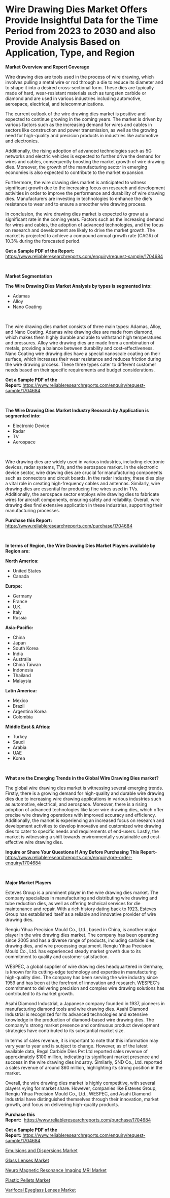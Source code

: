 <p><h1>Wire Drawing Dies Market Offers Provide Insightful Data for the Time Period from 2023 to 2030 and also Provide Analysis Based on Application, Type, and Region</h1></p><p><strong>Market Overview and Report Coverage</strong></p>
<p><p>Wire drawing dies are tools used in the process of wire drawing, which involves pulling a metal wire or rod through a die to reduce its diameter and to shape it into a desired cross-sectional form. These dies are typically made of hard, wear-resistant materials such as tungsten carbide or diamond and are used in various industries including automotive, aerospace, electrical, and telecommunications.</p><p>The current outlook of the wire drawing dies market is positive and expected to continue growing in the coming years. The market is driven by various factors such as the increasing demand for wires and cables in sectors like construction and power transmission, as well as the growing need for high-quality and precision products in industries like automotive and electronics.</p><p>Additionally, the rising adoption of advanced technologies such as 5G networks and electric vehicles is expected to further drive the demand for wires and cables, consequently boosting the market growth of wire drawing dies. Moreover, the growth of the manufacturing sector in emerging economies is also expected to contribute to the market expansion.</p><p>Furthermore, the wire drawing dies market is anticipated to witness significant growth due to the increasing focus on research and development activities in order to improve the performance and durability of wire drawing dies. Manufacturers are investing in technologies to enhance the die's resistance to wear and to ensure a smoother wire drawing process.</p><p>In conclusion, the wire drawing dies market is expected to grow at a significant rate in the coming years. Factors such as the increasing demand for wires and cables, the adoption of advanced technologies, and the focus on research and development are likely to drive the market growth. The market is projected to achieve a compound annual growth rate (CAGR) of 10.3% during the forecasted period.</p></p>
<p><strong>Get a Sample PDF of the Report:</strong> <a href="https://www.reliableresearchreports.com/enquiry/request-sample/1704684">https://www.reliableresearchreports.com/enquiry/request-sample/1704684</a></p>
<p>&nbsp;</p>
<p><strong>Market Segmentation</strong></p>
<p><strong>The Wire Drawing Dies Market Analysis by types is segmented into:</strong></p>
<p><ul><li>Adamas</li><li>Alloy</li><li>Nano Coating</li></ul></p>
<p>&nbsp;</p>
<p><p>The wire drawing dies market consists of three main types: Adamas, Alloy, and Nano Coating. Adamas wire drawing dies are made from diamond, which makes them highly durable and able to withstand high temperatures and pressures. Alloy wire drawing dies are made from a combination of metals, providing a balance between durability and cost-effectiveness. Nano Coating wire drawing dies have a special nanoscale coating on their surface, which increases their wear resistance and reduces friction during the wire drawing process. These three types cater to different customer needs based on their specific requirements and budget considerations.</p></p>
<p><strong>Get a Sample PDF of the Report:</strong>&nbsp;<a href="https://www.reliableresearchreports.com/enquiry/request-sample/1704684">https://www.reliableresearchreports.com/enquiry/request-sample/1704684</a></p>
<p>&nbsp;</p>
<p><strong>The Wire Drawing Dies Market Industry Research by Application is segmented into:</strong></p>
<p><ul><li>Electronic Device</li><li>Radar</li><li>TV</li><li>Aerospace</li></ul></p>
<p>&nbsp;</p>
<p><p>Wire drawing dies are widely used in various industries, including electronic devices, radar systems, TVs, and the aerospace market. In the electronic device sector, wire drawing dies are crucial for manufacturing components such as connectors and circuit boards. In the radar industry, these dies play a vital role in creating high-frequency cables and antennas. Similarly, wire drawing dies are essential for producing fine wires used in TVs. Additionally, the aerospace sector employs wire drawing dies to fabricate wires for aircraft components, ensuring safety and reliability. Overall, wire drawing dies find extensive application in these industries, supporting their manufacturing processes.</p></p>
<p><strong>Purchase this Report:</strong>&nbsp; <a href="https://www.reliableresearchreports.com/purchase/1704684">https://www.reliableresearchreports.com/purchase/1704684</a></p>
<p>&nbsp;</p>
<p><strong>In terms of Region, the Wire Drawing Dies Market Players available by Region are:</strong></p>
<p>
    <p> <strong> North America: </strong>
        <ul>
            <li>United States</li>
            <li>Canada</li>
        </ul>
        </p> 
    <p> <strong> Europe: </strong>
        <ul>
            <li>Germany</li>
            <li>France</li>
            <li>U.K.</li>
            <li>Italy</li>
            <li>Russia</li>
        </ul>
        </p> 
    <p> <strong> Asia-Pacific: </strong>
        <ul>
            <li>China</li>
            <li>Japan</li>
            <li>South Korea</li>
            <li>India</li>
            <li>Australia</li>
            <li>China Taiwan</li>
            <li>Indonesia</li>
            <li>Thailand</li>
            <li>Malaysia</li>
        </ul>
        </p> 
    <p> <strong> Latin America: </strong>
        <ul>
            <li>Mexico</li>
            <li>Brazil</li>
            <li>Argentina Korea</li>
            <li>Colombia</li>
        </ul>
        </p> 
    <p> <strong> Middle East & Africa: </strong>
        <ul>
            <li>Turkey</li>
            <li>Saudi</li>
            <li>Arabia</li>
            <li>UAE</li>
            <li>Korea</li>
        </ul>
    </p>
    </p>
<p>&nbsp;</p>
<p><strong>What are the Emerging Trends in the Global Wire Drawing Dies market?</strong></p>
<p><p>The global wire drawing dies market is witnessing several emerging trends. Firstly, there is a growing demand for high-quality and durable wire drawing dies due to increasing wire drawing applications in various industries such as automotive, electrical, and aerospace. Moreover, there is a rising adoption of advanced technologies like laser wire drawing dies, which offer precise wire drawing operations with improved accuracy and efficiency. Additionally, the market is experiencing an increased focus on research and development activities to develop innovative and customized wire drawing dies to cater to specific needs and requirements of end-users. Lastly, the market is witnessing a shift towards environmentally sustainable and cost-effective wire drawing dies.</p></p>
<p><strong>Inquire or Share Your Questions If Any Before Purchasing This Report</strong>- <a href="https://www.reliableresearchreports.com/enquiry/pre-order-enquiry/1704684">https://www.reliableresearchreports.com/enquiry/pre-order-enquiry/1704684</a></p>
<p>&nbsp;</p>
<p><strong>Major Market Players</strong></p>
<p><p>Esteves Group is a prominent player in the wire drawing dies market. The company specializes in manufacturing and distributing wire drawing and tube reduction dies, as well as offering technical services for die maintenance and repair. With a rich history dating back to 1923, Esteves Group has established itself as a reliable and innovative provider of wire drawing dies.</p><p>Renqiu Yihua Precision Mould Co., Ltd., based in China, is another major player in the wire drawing dies market. The company has been operating since 2005 and has a diverse range of products, including carbide dies, drawing dies, and wire processing equipment. Renqiu Yihua Precision Mould Co., Ltd. has experienced steady market growth due to its commitment to quality and customer satisfaction.</p><p>WESPEC, a global supplier of wire drawing dies headquartered in Germany, is known for its cutting-edge technology and expertise in manufacturing high-quality dies. The company has been serving the wire industry since 1959 and has been at the forefront of innovation and research. WESPEC's commitment to delivering precision and complex wire drawing solutions has contributed to its market growth.</p><p>Asahi Diamond Industrial, a Japanese company founded in 1937, pioneers in manufacturing diamond tools and wire drawing dies. Asahi Diamond Industrial is recognized for its advanced technologies and extensive knowledge in the production of diamond-based wire drawing dies. The company's strong market presence and continuous product development strategies have contributed to its substantial market size.</p><p>In terms of sales revenue, it is important to note that this information may vary year to year and is subject to change. However, as of the latest available data, Regal Carbide Dies Pvt Ltd reported sales revenue of approximately $100 million, indicating its significant market presence and success in the wire drawing dies industry. Similarly, SND Co., Ltd. reported a sales revenue of around $60 million, highlighting its strong position in the market.</p><p>Overall, the wire drawing dies market is highly competitive, with several players vying for market share. However, companies like Esteves Group, Renqiu Yihua Precision Mould Co., Ltd., WESPEC, and Asahi Diamond Industrial have distinguished themselves through their innovation, market growth, and focus on delivering high-quality products.</p></p>
<p><strong>Purchase this Report:</strong>&nbsp;&nbsp;<a href="https://www.reliableresearchreports.com/purchase/1704684">https://www.reliableresearchreports.com/purchase/1704684</a></p>
<p></p>
<p><strong>Get a Sample PDF of the Report:</strong>&nbsp;<a href="https://www.reliableresearchreports.com/enquiry/request-sample/1704684">https://www.reliableresearchreports.com/enquiry/request-sample/1704684</a></p>
<p><p><a href="https://medium.com/@vincentalvarez1980/emulsions-and-dispersions-nbsp-market-focuses-on-market-share-size-and-projected-forecast-till-5519d5f87f21">Emulsions and Dispersions Market</a></p><p><a href="https://github.com/jhonwin654/Market-Research-Report-List-1/blob/main/glass-lenses-market.md">Glass Lenses Market</a></p><p><a href="https://www.linkedin.com/pulse/decoding-neuro-magnetic-resonance-imaging-mri-market-deep-u8wde/">Neuro Magnetic Resonance Imaging MRI Market</a></p><p><a href="https://medium.com/@dennismurphy47/plastic-pellets-market-research-report-its-history-and-forecast-2023-to-2030-60ea319c6e19">Plastic Pellets Market</a></p><p><a href="https://github.com/anmolreportprime/Market-Research-Report-List-1/blob/main/varifocal-eyeglass-lenses-market.md">Varifocal Eyeglass Lenses Market</a></p></p>